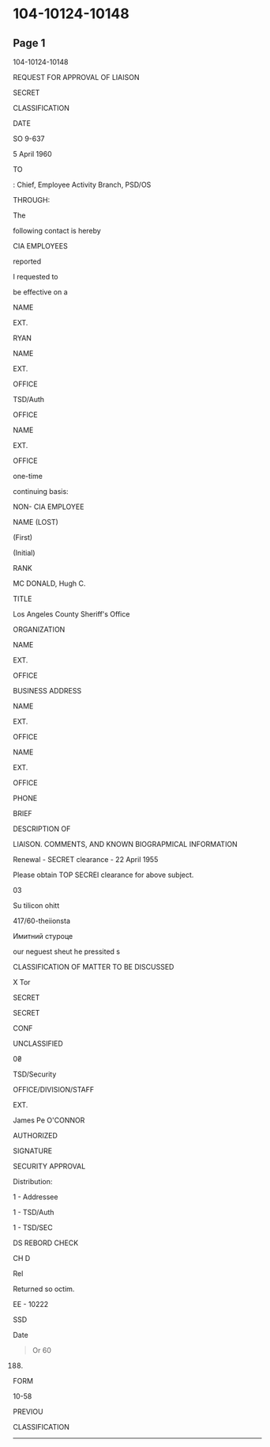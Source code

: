 # 104-10124-10148

## Page 1

104-10124-10148

REQUEST FOR APPROVAL OF LIAISON

SECRET

CLASSIFICATION

DATE

SO 9-637

5 April 1960

TO

: Chief, Employee Activity Branch, PSD/OS

THROUGH:

The

following contact is hereby

CIA EMPLOYEES

reported

I requested to

be effective on a

NAME

EXT.

RYAN

NAME

EXT.

OFFICE

TSD/Auth

OFFICE

NAME

ЕХТ.

OFFICE

one-time

continuing basis:

NON- CIA EMPLOYEE

NAME (LOST)

(First)

(Initial)

RANK

MC DONALD, Hugh C.

TITLE

Los Angeles County Sheriff's Office

ORGANIZATION

NAME

EXT.

OFFICE

BUSINESS ADDRESS

NAME

EXT.

OFFICE

NAME

EXT.

OFFICE

PHONE

BRIEF

DESCRIPTION OF

LIAISON. COMMENTS, AND KNOWN BIOGRAPMICAL INFORMATION

Renewal - SECRET clearance - 22 April 1955

Please obtain TOP SECREI clearance for above subject.

03

Su tilicon ohitt

417/60-theiionsta

Имитний стуроце

our neguest sheut he pressited s

CLASSIFICATION OF MATTER TO BE DISCUSSED

X Tor

SECRET

SECRET

CONF

UNCLASSIFIED

0₴

TSD/Security

OFFICE/DIVISION/STAFF

EXT.

James Pe O'CONNOR

AUTHORIZED

SIGNATURE

SECURITY APPROVAL

Distribution:

1 - Addressee

1 - TSD/Auth

1 - TSD/SEC

DS REBORD CHECK

CH D

Rel

Returned so octim.

EE - 10222

SSD

Date

> Or 60

188)

FORM

10-58

PREVIOU

CLASSIFICATION

---

